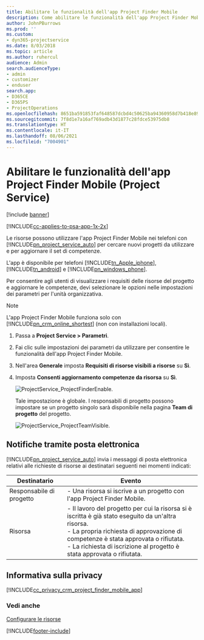 ```yaml
---
title: Abilitare le funzionalità dell'app Project Finder Mobile
description: Come abilitare le funzionalità dell'app Project Finder Mobile per Project Service
author: JohnPBurrows
ms.prod: ''
ms.custom:
- dyn365-projectservice
ms.date: 8/03/2018
ms.topic: article
ms.author: ruhercul
audience: Admin
search.audienceType:
- admin
- customizer
- enduser
search.app:
- D365CE
- D365PS
- ProjectOperations
ms.openlocfilehash: 8651ba591853faf648587dcbd4c50625ba94360958d7b418e89aa0bf09464a89
ms.sourcegitcommit: 7f8d1e7a16af769adb43d1877c28fdce53975db8
ms.translationtype: HT
ms.contentlocale: it-IT
ms.lasthandoff: 08/06/2021
ms.locfileid: "7004901"
---
```

# <a name="enable-project-finder-mobile-app-features-project-service"></a>Abilitare le funzionalità dell'app Project Finder Mobile (Project Service)

[!include [banner](../includes/psa-now-project-operations.md)]

[!INCLUDE[cc-applies-to-psa-app-1x-2x](../includes/cc-applies-to-psa-app-1x-2x.md)]

Le risorse possono utilizzare l'app Project Finder Mobile nei telefoni con [!INCLUDE[pn_project_service_auto](../includes/pn-project-service-auto.md)] per cercare nuovi progetti da utilizzare e per aggiornare il set di competenze.  
  
 L'app è disponibile per telefoni [!INCLUDE[tn_Apple_iphone](../includes/tn-apple-iphone.md)], [!INCLUDE[tn_android](../includes/tn-android.md)] e [!INCLUDE[pn_windows_phone](../includes/pn-windows-phone.md)].  
    
 Per consentire agli utenti di visualizzare i requisiti delle risorse del progetto e aggiornare le competenze, devi selezionare le opzioni nelle impostazioni dei parametri per l'unità organizzativa.
  
> [!NOTE]
>  L'app Project Finder Mobile funziona solo con [!INCLUDE[pn_crm_online_shortest](../includes/pn-crm-online-shortest.md)] (non con installazioni locali).  
  
1. Passa a **Project Service > Parametri**.  
  
2. Fai clic sulle impostazioni dei parametri da utilizzare per consentire le funzionalità dell'app Project Finder Mobile.  
  
3. Nell'area **Generale** imposta **Requisiti di risorse visibili a risorse** su **Sì**.  
  
4. Imposta **Consenti aggiornamento competenze da risorsa** su **Sì**.  
  
   ![ProjectService_ProjectFinderEnable.](../psa/media/project-service-project-finder-enable.png "ProjectService_ProjectFinderEnable")  
  
   Tale impostazione è globale. I responsabili di progetto possono impostare se un progetto singolo sarà disponibile nella pagina **Team di progetto** del progetto.  
  
   ![ProjectService_ProjectTeamVisible.](../psa/media/project-service-project-team-visible.png "ProjectService_ProjectTeamVisible")  
  
## <a name="email-notifications"></a>Notifiche tramite posta elettronica  
 [!INCLUDE[pn_project_service_auto](../includes/pn-project-service-auto.md)] invia i messaggi di posta elettronica relativi alle richieste di risorse ai destinatari seguenti nei momenti indicati:  
  
|Destinatario|Evento|  
|---------------|-----------|  
|Responsabile di progetto|- Una risorsa si iscrive a un progetto con l'app Project Finder Mobile.|  
|Risorsa|- Il lavoro del progetto per cui la risorsa si è iscritta è già stato eseguito da un'altra risorsa.<br />- La propria richiesta di approvazione di competenze è stata approvata o rifiutata.<br />- La richiesta di iscrizione al progetto è stata approvata o rifiutata.|  
  
## <a name="privacy-notice"></a>Informativa sulla privacy  
 [!INCLUDE[cc_privacy_crm_project_finder_mobile_app](../includes/cc-privacy-crm-project-finder-mobile-app.md)]  
  
### <a name="see-also"></a>Vedi anche  
 [Configurare le risorse](../psa/set-up-resources.md)


[!INCLUDE[footer-include](../includes/footer-banner.md)]